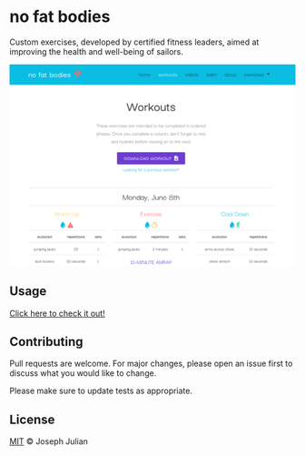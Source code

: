 # no fat bodies

Custom exercises, developed by certified fitness leaders, aimed at improving the health and well-being of sailors.

![Alt text](/resources/tests/test.png) 

## Usage

[Click here to check it out!](https://jbjulia.github.io/no-fat-bodies/)

## Contributing

Pull requests are welcome. For major changes, please open an issue first to discuss what you would like to change.

Please make sure to update tests as appropriate.

## License

[MIT](https://choosealicense.com/licenses/mit/) ©  Joseph Julian
